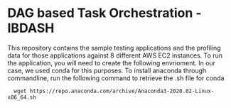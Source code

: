 # DAG based Task Orchestration - IBDASH

This repository contains the sample testing applications and the profiling data for those applications against 8 different AWS EC2 instances. To run the application, you will need to create the following envrioment. In our case, we used conda for this purposes.
To install anaconda through commandline, run the following command to retrieve the .sh file for conda

      wget https://repo.anaconda.com/archive/Anaconda3-2020.02-Linux-x86_64.sh



